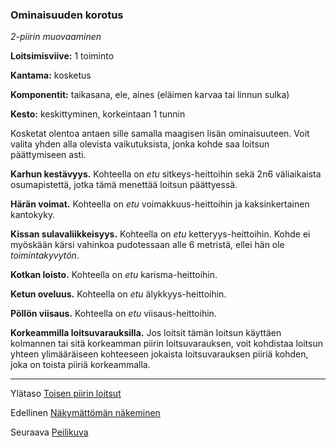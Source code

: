 ### Ominaisuuden korotus

*2-piirin muovaaminen*

**Loitsimisviive:** 1 toiminto

**Kantama:** kosketus

**Komponentit:** taikasana, ele, aines (eläimen karvaa tai linnun sulka)

**Kesto:** keskittyminen, korkeintaan 1 tunnin

Kosketat olentoa antaen sille samalla maagisen lisän ominaisuuteen. Voit valita yhden alla olevista vaikutuksista, jonka kohde saa loitsun päättymiseen asti.
 
**Karhun kestävyys.** Kohteella on *etu* sitkeys-heittoihin sekä 2n6 väliaikaista osumapistettä, jotka tämä menettää loitsun päättyessä.

**Härän voimat.** Kohteella on *etu* voimakkuus-heittoihin ja kaksinkertainen kantokyky.

**Kissan sulavaliikkeisyys.** Kohteella on *etu* ketteryys-heittoihin. Kohde ei myöskään kärsi vahinkoa pudotessaan alle 6 metristä, ellei hän ole *toimintakyvytön*.

**Kotkan loisto.** Kohteella on *etu* karisma-heittoihin.

**Ketun oveluus.** Kohteella on *etu* älykkyys-heittoihin.

**Pöllön viisaus.** Kohteella on *etu* viisaus-heittoihin.

**Korkeammilla loitsuvarauksilla.** Jos loitsit tämän loitsun käyttäen kolmannen tai sitä korkeamman piirin loitsuvarauksen, voit kohdistaa loitsun yhteen ylimääräiseen kohteeseen jokaista loitsuvarauksen piiriä kohden, joka on toista piiriä korkeammalla.

----

Ylätaso [Toisen piirin loitsut](2_piirin_loitsut.md)

Edellinen [Näkymättömän näkeminen](Näkymättömän_näkeminen.md)

Seuraava [Peilikuva](Peilikuva.md)
